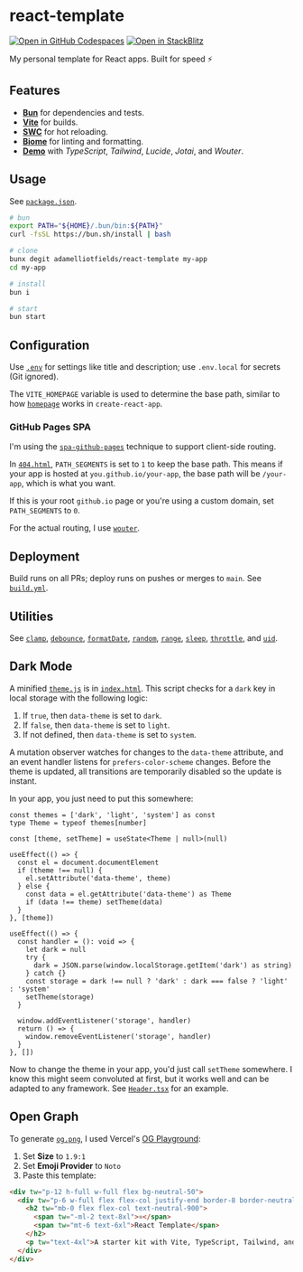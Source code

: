 # react-template

[![Open in GitHub Codespaces](https://github.com/codespaces/badge.svg)](https://codespaces.new/adamelliotfields/react-template?devcontainer_path=.devcontainer/devcontainer.json&machine=basicLinux32gb)
[![Open in StackBlitz](https://developer.stackblitz.com/img/open_in_stackblitz.svg)](https://pr.new/adamelliotfields/react-template)

My personal template for React apps. Built for speed ⚡

## Features

- [**Bun**](https://github.com/oven-sh/bun) for dependencies and tests.
- [**Vite**](https://github.com/vitejs/vite) for builds.
- [**SWC**](https://github.com/vitejs/vite-plugin-react-swc) for hot reloading.
- [**Biome**](https://github.com/biomejs/biome) for linting and formatting.
- [**Demo**](https://aef.me/react-template) with _TypeScript_, _Tailwind_, _Lucide_, _Jotai_, and _Wouter_.

## Usage

See [`package.json`](./package.json).

```sh
# bun
export PATH="${HOME}/.bun/bin:${PATH}"
curl -fsSL https://bun.sh/install | bash

# clone
bunx degit adamelliotfields/react-template my-app
cd my-app

# install
bun i

# start
bun start
```

## Configuration

Use [`.env`](./.env) for settings like title and description; use `.env.local` for secrets (Git ignored).

The `VITE_HOMEPAGE` variable is used to determine the base path, similar to how [`homepage`](https://create-react-app.dev/docs/deployment/#github-pages) works in `create-react-app`.

### GitHub Pages SPA

I'm using the [`spa-github-pages`](https://github.com/rafgraph/spa-github-pages) technique to support client-side routing.

In [`404.html`](./public/404.html), `PATH_SEGMENTS` is set to `1` to keep the base path. This means if your app is hosted at `you.github.io/your-app`, the base path will be `/your-app`, which is what you want.

If this is your root `github.io` page or you're using a custom domain, set `PATH_SEGMENTS` to `0`.

For the actual routing, I use [`wouter`](https://github.com/molefrog/wouter).

## Deployment

Build runs on all PRs; deploy runs on pushes or merges to `main`. See [`build.yml`](./.github/workflows/build.yml).

## Utilities

See [`clamp`](./src/lib/clamp.ts), [`debounce`](./src/lib/debounce.ts), [`formatDate`](./src/lib/format-date.ts), [`random`](./src/lib/random.ts), [`range`](./src/lib/range.ts), [`sleep`](./src/lib/sleep.ts), [`throttle`](./src/lib/throttle.ts), and [`uid`](./src/lib/uid.ts).

## Dark Mode

A minified [`theme.js`](./public/theme.js) is in [`index.html`](./index.html). This script checks for a `dark` key in local storage with the following logic:
  1. If `true`, then `data-theme` is set to `dark`.
  2. If `false`, then `data-theme` is set to `light`.
  3. If not defined, then `data-theme` is set to `system`.

A mutation observer watches for changes to the `data-theme` attribute, and an event handler listens for `prefers-color-scheme` changes. Before the theme is updated, all transitions are temporarily disabled so the update is instant.

In your app, you just need to put this somewhere:

```tsx
const themes = ['dark', 'light', 'system'] as const
type Theme = typeof themes[number]

const [theme, setTheme] = useState<Theme | null>(null)

useEffect(() => {
  const el = document.documentElement
  if (theme !== null) {
    el.setAttribute('data-theme', theme)
  } else {
    const data = el.getAttribute('data-theme') as Theme
    if (data !== theme) setTheme(data)
  }
}, [theme])

useEffect(() => {
  const handler = (): void => {
    let dark = null
    try {
      dark = JSON.parse(window.localStorage.getItem('dark') as string)
    } catch {}
    const storage = dark !== null ? 'dark' : dark === false ? 'light' : 'system'
    setTheme(storage)
  }

  window.addEventListener('storage', handler)
  return () => {
    window.removeEventListener('storage', handler)
  }
}, [])
```

Now to change the theme in your app, you'd just call `setTheme` somewhere. I know this might seem convoluted at first, but it works well and can be adapted to any framework. See [`Header.tsx`](./src/components/Header.tsx) for an example.

## Open Graph

To generate [`og.png`](./public/og.png), I used Vercel's [OG Playground](https://og-playground.vercel.app):
  1. Set **Size** to `1.9:1`
  2. Set **Emoji Provider** to `Noto`
  3. Paste this template:

```html
<div tw="p-12 h-full w-full flex bg-neutral-50">
  <div tw="p-6 w-full flex flex-col justify-end border-8 border-neutral-900">
    <h2 tw="mb-0 flex flex-col text-neutral-900">
      <span tw="-ml-2 text-8xl">⚛️</span>
      <span tw="mt-6 text-6xl">React Template</span>
    </h2>
    <p tw="text-4xl">A starter kit with Vite, TypeScript, Tailwind, and more.</p>
  </div>
</div>
```
